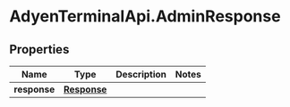 # AdyenTerminalApi.AdminResponse

## Properties

Name | Type | Description | Notes
------------ | ------------- | ------------- | -------------
**response** | [**Response**](Response.md) |  | 


